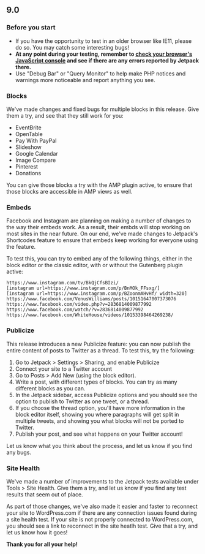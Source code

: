 ## 9.0

### Before you start

- If you have the opportunity to test in an older browser like IE11, please do so. You may catch some interesting bugs!
- **At any point during your testing, remember to [check your browser's JavaScript console](https://codex.wordpress.org/Using_Your_Browser_to_Diagnose_JavaScript_Errors#Step_3:_Diagnosis) and see if there are any errors reported by Jetpack there.**
- Use "Debug Bar" or "Query Monitor" to help make PHP notices and warnings more noticeable and report anything you see.

### Blocks

We've made changes and fixed bugs for multiple blocks in this release. Give them a try, and see that they still work for you:

- EventBrite
- OpenTable
- Pay With PayPal
- Slideshow
- Google Calendar
- Image Compare
- Pinterest
- Donations

You can give those blocks a try with the AMP plugin active, to ensure that those blocks are accessible in AMP views as well.

### Embeds

Facebook and Instagram are planning on making a number of changes to the way their embeds work. As a result, their embds will stop working on most sites in the near future. On our end, we've made changes to Jetpack's Shortcodes feature to ensure that embeds keep working for everyone using the feature.

To test this, you can try to embed any of the following things, either in the block editor or the classic editor, with or without the Gutenberg plugin active:

```
https://www.instagram.com/tv/BkQjCfsBIzi/
[instagram url=https://www.instagram.com/p/BnMOk_FFsxg/]
[instagram url=https://www.instagram.com/p/BZoonmAHvHf/ width=320]
https://www.facebook.com/VenusWilliams/posts/10151647007373076
https://www.facebook.com/video.php?v=2836814009877992
https://www.facebook.com/watch/?v=2836814009877992
https://www.facebook.com/WhiteHouse/videos/10153398464269238/
```

### Publicize

This release introduces a new Publicize feature: you can now publish the entire content of posts to Twitter as a thread. To test this, try the following:

1. Go to Jetpack > Settings > Sharing, and enable Publicize
2. Connect your site to a Twitter account
3. Go to Posts > Add New (using the block editor).
4. Write a post, with different types of blocks. You can try as many different blocks as you can.
5. In the Jetpack sidebar, access Publicize options and you should see the option to publish to Twitter as one tweet, or a thread.
6. If you choose the thread option, you'll have more information in the block editor itself, showing you where paragraphs will get split in multiple tweets, and showing you what blocks will not be ported to Twitter.
7. Publish your post, and see what happens on your Twitter account!

Let us know what you think about the process, and let us know if you find any bugs.

### Site Health

We've made a number of improvements to the Jetpack tests available under Tools > Site Health. Give them a try, and let us know if you find any test results that seem out of place.

As part of those changes, we've also made it easier and faster to reconnect your site to WordPress.com if there are any connection issues found during a site health test. If your site is not properly connected to WordPress.com, you should see a link to reconnect in the site heatlh test. Give that a try, and let us know how it goes!

**Thank you for all your help!**
